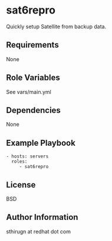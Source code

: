 sat6repro
=========

Quickly setup Satellite from backup data.

Requirements
------------

None

Role Variables
--------------

See vars/main.yml

Dependencies
------------

None

Example Playbook
----------------

    - hosts: servers
      roles:
         - sat6repro

License
-------

BSD

Author Information
------------------

sthirugn at redhat dot com
